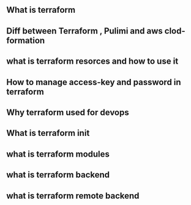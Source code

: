 ## What is terraform

## Diff between Terraform , Pulimi and aws clod-formation

## what is terraform resorces and how to use it

## How to manage access-key and password in terraform

## Why terraform used for devops

## What is terraform init

## what is terraform modules

## what is terraform backend 

## what is terraform remote backend 